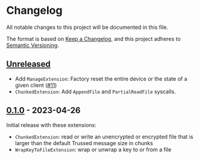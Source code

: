 <!--
Copyright (C) Nitrokey GmbH
SPDX-License-Identifier: CC0-1.0
-->

# Changelog
All notable changes to this project will be documented in this file.

The format is based on [Keep a Changelog](https://keepachangelog.com/en/1.0.0/),
and this project adheres to [Semantic Versioning](https://semver.org/spec/v2.0.0.html).

## [Unreleased][]

- Add `ManageExtension`: Factory reset the entire device or the state of a given client ([#11][])
- `ChunkedExtension`: Add `AppendFile` and `PartialReadFile` syscalls.

[#11]: https://github.com/trussed-dev/trussed-staging/pull/11

[Unreleased]: https://github.com/Nitrokey/trussed-staging/compare/v0.1.0...HEAD

## [0.1.0][] - 2023-04-26

Initial release with these extensions:
- `ChunkedExtension`: read or write an unencrypted or encrypted file that is larger than the default Trussed message size in chunks
- `WrapKeyToFileExtension`: wrap or unwrap a key to or from a file

[0.1.0]: https://github.com/Nitrokey/trussed-staging/releases/tag/v0.1.0
